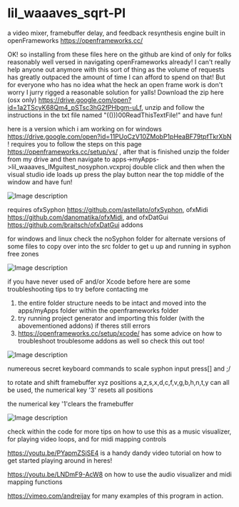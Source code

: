 # lil_waaaves_sqrt-PI
a video mixer, framebuffer delay, and feedback resynthesis engine built in openFrameworks https://openframeworks.cc/

OK! so installing from these files here on the github are kind of only for folks reasonably well versed in navigating openFrameworks already! I can't really help anyone out anymore with this sort of thing as the volume of requests has greatly outpaced the amount of time I can afford to spend on that! But for everyone who has no idea what the heck an open frame work is don't worry I jurry rigged a reasonable solution for yalls! Download the zip here (osx only) https://drive.google.com/open?id=1a2TScyK68Qm4_pSTsc3hG2fPHbgm-uLf, unzip and follow the instructions in the txt file named "(()))00ReadThisTextFile!" and have fun!

here is a version which i am working on for windows https://drive.google.com/open?id=11PUoCzV10ZMobP1pHeaBF79tpfTkrXbN !  requires you to follow the steps on this page https://openframeworks.cc/setup/vs/ , after that is finished unzip the folder from my drive and then navigate to apps->myApps->lil_waaaves_IMguitest_nosyphon.vcxproj double click and then when the visual studio ide loads up press the play button near the top middle of the window and have fun!

![Image description](https://github.com/ex-zee-ex/VIDEO_WAAAVES_1_5/blob/master/hypercuuube.png)

requires ofxSyphon https://github.com/astellato/ofxSyphon, 
ofxMidi https://github.com/danomatika/ofxMidi, 
and ofxDatGui https://github.com/braitsch/ofxDatGui addons

for windows and linux check the noSyphon folder for alternate versions of some files to copy over into the src folder to get u up and running in syphon free zones

![Image description](https://github.com/ex-zee-ex/VIDEO_WAAAVES_1_5/blob/master/swirl.png)

if you have never used oF and/or Xcode before here are some troubleshooting tips to try before contacting me
1. the entire folder structure needs to be intact and moved into the apps/myApps folder within the openframeworks folder
2. try running project generator and importing this folder (with the abovementioned addons) if theres still errors
3. https://openframeworks.cc/setup/xcode/ has some advice on how to troubleshoot troublesome addons as well so check this out too!

![Image description](https://github.com/ex-zee-ex/VIDEO_WAAAVES_1_5/blob/master/vlcsnap-2019-08-10-22h55m38s489.png)

numereous secret keyboard commands
to scale syphon input press[] and ;/

to rotate and shift framebuffer xyz positions a,z,s,x,d,c,f,v,g,b,h,n,t,y can all be used, the numerical key '3' resets all positions

the numerical key '1'clears the framebuffer

![Image description](https://github.com/ex-zee-ex/VIDEO_WAAAVES_1_5/blob/master/vlcsnap-2019-08-10-22h57m07s147.png)


check within the code for more tips on how to use this as a music visualizer, for playing video loops, and for midi mapping controls 

https://youtu.be/PYapmZSiSE4 is a handy dandy video tutorial on how to get started playing around in heres!

https://youtu.be/LNDmF9-AcW8 on how to use the audio visualizer and midi mapping functions

https://vimeo.com/andreijay for many examples of this program in action.  
